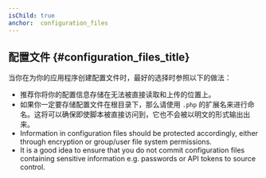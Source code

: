 ```yaml
---
isChild: true
anchor:  configuration_files
---
```


## 配置文件 {#configuration_files_title}

当你在为你的应用程序创建配置文件时，最好的选择时参照以下的做法：

- 推荐你将你的配置信息存储在无法被直接读取和上传的位置上。
- 如果你一定要存储配置文件在根目录下，那么请使用 `.php` 的扩展名来进行命名。这将可以确保即使脚本被直接访问到，它也不会被以明文的形式输出出来。
- Information in configuration files should be protected accordingly, either through encryption or group/user file
system permissions.
- It is a good idea to ensure that you do not commit configuration files containing sensitive information e.g. passwords or API tokens to source control.
